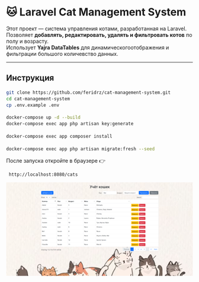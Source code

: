 # 🐱 Laravel Cat Management System

Этот проект — система управления котами, разработанная на Laravel.  
Позволяет **добавлять, редактировать, удалять и фильтровать котов** по полу и возрасту.  
Использует **Yajra DataTables** для динамическогоотображения и фильтрации большого количевство данных.  

---


## Инструкция

```bash
git clone https://github.com/feridrz/cat-management-system.git
cd cat-management-system
cp .env.example .env

docker-compose up -d --build
docker-compose exec app php artisan key:generate

docker-compose exec app composer install

docker-compose exec app php artisan migrate:fresh --seed
```


После запуска откройте в браузере 👉

```console
 http://localhost:8080/cats
```

![Alt text](main_page.png)
